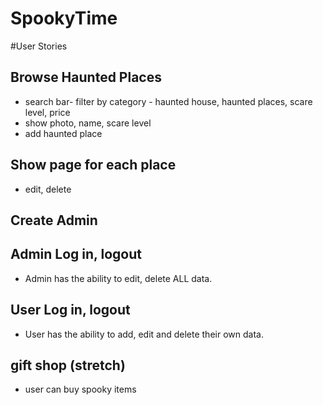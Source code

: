 # SpookyTime

#User Stories

## Browse Haunted Places
* search bar- filter by category - haunted house, haunted places, scare level, price
* show photo, name, scare level
* add haunted place

## Show page for each place
* edit, delete

## Create Admin

## Admin Log in, logout
* Admin has the ability to edit, delete ALL data.

## User Log in, logout
* User has the ability to add, edit and delete their own data.

## gift shop (stretch)
* user can buy spooky items
